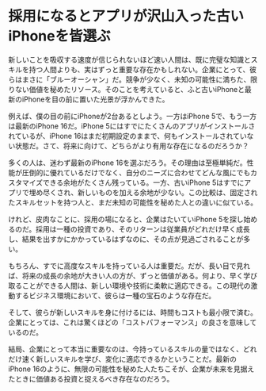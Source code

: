 # 採用になるとアプリが沢山入った古いiPhoneを皆選ぶ

新しいことを吸収する速度が信じられないほど速い人間は、既に完璧な知識とスキルを持つ人間よりも、実はずっと重要な存在かもしれない。企業にとって、彼らはまさに「ブルーオーシャン」だ。競争が少なく、未知の可能性に満ちた、限りない価値を秘めたリソース。そのことを考えていると、ふと古いiPhoneと最新のiPhoneを目の前に置いた光景が浮かんできた。

例えば、僕の目の前にiPhoneが2台あるとしよう。一方はiPhone 5で、もう一方は最新のiPhone 16だ。iPhone 5にはすでにたくさんのアプリがインストールされているが、iPhone 16はまだ初期設定のままで、何もインストールされていない状態だ。さて、将来に向けて、どちらがより有用な存在になるのだろうか？

多くの人は、迷わず最新のiPhone 16を選ぶだろう。その理由は至極単純だ。性能が圧倒的に優れているだけでなく、自分のニーズに合わせてどんな風にでもカスタマイズできる余地がたくさん残っている。一方、古いiPhone 5はすでにアプリで埋め尽くされ、新しいものを加える余地が少ない。この比較は、固定されたスキルセットを持つ人と、まだ未知の可能性を秘めた人との違いに似ている。

けれど、皮肉なことに、採用の場になると、企業はたいていiPhone 5を探し始めるのだ。採用は一種の投資であり、そのリターンは従業員がどれだけ早く成長し、結果を出すかにかかっているはずなのに、その点が見過ごされることが多い。

もちろん、すでに高度なスキルを持っている人は重要だ。だが、長い目で見れば、将来の成長の余地が大きい人の方が、ずっと価値がある。何より、早く学び取ることができる人間は、新しい環境や技術に柔軟に適応できる。この現代の激動するビジネス環境において、彼らは一種の宝石のような存在だ。

そして、彼らが新しいスキルを身に付けるには、時間もコストも最小限で済む。企業にとっては、これは驚くほどの「コストパフォーマンス」の良さを意味しているのだ。

結局、企業にとって本当に重要なのは、今持っているスキルの量ではなく、どれだけ速く新しいスキルを学び、変化に適応できるかということだ。最新のiPhone 16のように、無限の可能性を秘めた人たちこそが、企業が未来を見据えたときに価値ある投資と捉えるべき存在なのだろう。